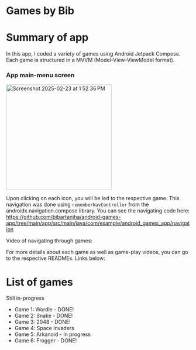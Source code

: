 # Games by Bib
  
# Summary of app
In this app, I coded a variety of games using Android Jetpack Compose. Each game is structured in a MVVM (Model-View-ViewModel format). 

### App main-menu screen
<img width="288" alt="Screenshot 2025-02-23 at 1 52 36 PM" src="https://github.com/user-attachments/assets/f51b6614-a2a0-4bb8-ac35-99f1840b534c" />

Upon clicking on each icon, you will be led to the respective game. This navigation was done using `rememberNavController` from the androidx.navigation.compose library. You can see the navigating code here: https://github.com/bibartanjha/android-games-app/tree/main/app/src/main/java/com/example/android_games_app/navigation

Video of navigating through games:


For more details about each game as well as game-play videos, you can go to the respective READMEs. Links below:




# List of games
Still in-progress

- Game 1: Wordle - DONE!
- Game 2: Snake - DONE!
- Game 3: 2048 - DONE!
- Game 4: Space Invaders
- Game 5: Arkanoid - In progress
- Game 6: Frogger - DONE!
